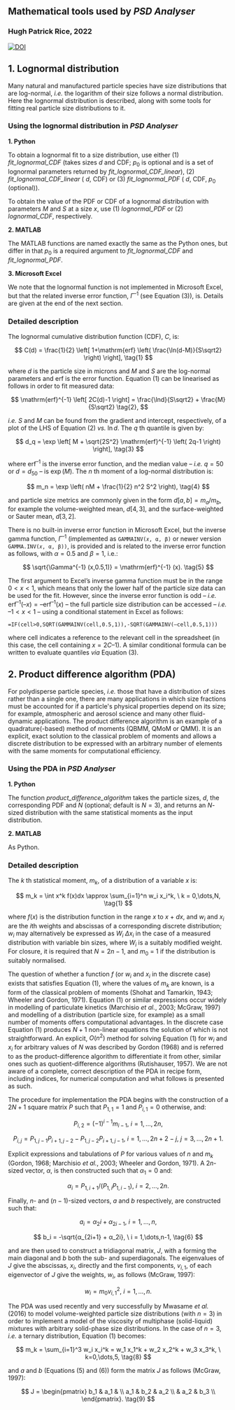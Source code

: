 ## Mathematical tools used by *PSD Analyser*

### Hugh Patrick Rice, 2022

[![DOI](https://zenodo.org/badge/328645883.svg)](https://zenodo.org/badge/latestdoi/328645883)

## 1. Lognormal distribution

Many natural and manufactured particle species have size distributions that are log-normal, *i.e.* the logarithm of their size follows a normal distribution. Here the lognormal distribution is described, along with some tools for fitting real particle size distributions to it.

### Using the lognormal distribution in *PSD Analyser*

**1. Python**

To obtain a lognormal fit to a size distribution, use either (1) *fit_lognormal_CDF* (takes sizes $d$ and CDF; $p_0$ is optional and is a set of lognormal parameters returned by *fit_lognormal_CDF_linear*), (2) *fit_lognormal_CDF_linear* ( $d$, CDF) or (3) *fit_lognormal_PDF* ( $d$, CDF, $p_0$ (optional)).

To obtain the value of the PDF or CDF of a lognormal distribution with parameters $M$ and $S$ at a size $x$, use (1) *lognormal_PDF* or (2) *lognormal_CDF*, respectively.

**2. MATLAB**

The MATLAB functions are named exactly the same as the Python ones, but differ in that $p_0$ is a required argument to *fit_lognormal_CDF* and *fit_lognormal_PDF*.

**3. Microsoft Excel**

We note that the lognormal function is not implemented in Microsoft Excel, but that the related inverse error function, $\Gamma^{–1}$ (see Equation (3)), is. Details are given at the end of the next section.

### Detailed description

The lognormal cumulative distribution function (CDF), $C$, is:

$$ C(d) = \frac{1}{2} \left[ 1+\mathrm{erf} \left( \frac{\ln⁡(d-M)}{S\sqrt2} \right) \right], \tag{1} $$

where $d$ is the particle size in microns and $M$ and $S$ are the log-normal parameters and $\mathrm{erf}$ is the error function. Equation (1) can be linearised as follows in order to fit measured data:

$$ \mathrm{erf}^{-1} \left[ 2C(d)-1 \right] = \frac{\ln⁡d}{S\sqrt2} + \frac{M}{S\sqrt2} \tag{2}, $$

*i.e.* $S$ and $M$ can be found from the gradient and intercept, respectively, of a plot of the LHS of Equation (2) *vs.* $\ln d$. The $q$ th quantile is given by:

$$ d_q = \exp \left[ M + \sqrt{2S^2} \mathrm{erf}^{-1} \left( 2q-1 \right) \right], \tag{3} $$

where $\mathrm{erf}^{–1}$ is the inverse error function, and the median value – *i.e.* $q = 50$ or $d = d_{50}$ – is $\exp(M)$. The $n$ th moment of a log-normal distribution is:

$$ m_n = \exp \left( nM + \frac{1}{2} n^2 S^2 \right), \tag{4} $$

and particle size metrics are commonly given in the form $d[a,b] = m_a/m_b$, for example the volume-weighted mean, $d[4,3]$, and the surface-weighted or Sauter mean, $d[3,2]$.

There is no built-in inverse error function in Microsoft Excel, but the inverse gamma function, $\Gamma^{–1}$ (implemented as ```GAMMAINV(𝑥, α, β)``` or newer version ```GAMMA.INV(𝑥, α, β))```, is provided and is related to the inverse error function as follows, with $\alpha = 0.5$ and $\beta = 1$, i.e.:

$$ \sqrt{\Gamma^{-1} (x,0.5,1)} = \mathrm{erf}^{-1} (x). \tag{5} $$

The first argument to Excel’s inverse gamma function must be in the range $0 < x < 1$, which means that only the lower half of the particle size data can be used for the fit. However, since the inverse error function is odd – *i.e.* $\mathrm{erf}^{–1}(–x) = –\mathrm{erf}^{–1}(x)$ – the full particle size distribution can be accessed – *i.e.* $–1 < x < 1$ – using a conditional statement in Excel as follows:

```
=IF(cell>0,SQRT(GAMMAINV(cell,0.5,1)),-SQRT(GAMMAINV(–cell,0.5,1))) 
```

where cell indicates a reference to the relevant cell in the spreadsheet (in this case, the cell containing $x = 2C – 1$). A similar conditional formula can be written to evaluate quantiles *via* Equation (3).

## 2. Product difference algorithm (PDA)

For polydisperse particle species, *i.e.* those that have a distribution of sizes rather than a single one, there are many applications in which size fractions must be accounted for if a particle's physical properties depend on its size; for example, atmospheric and aerosol science and many other fluid-dynamic applications. The product difference algorithm is an example of a quadrature(-based) method of moments (QBMM, QMoM or QMM). It is an explicit, exact solution to the classical problem of moments and allows a discrete distribution to be expressed with an arbitrary number of elements with the same moments for computational efficiency.

### Using the PDA in *PSD Analyser*

**1. Python**

The function *product_difference_algorithm* takes the particle sizes, $d$, the corresponding PDF and $N$ (optional; default is $N =3$), and returns an $N$-sized distribution with the same statistical moments as the input distribution.

**2. MATLAB**

As Python.

### Detailed description

The $k$ th statistical moment, $m_k$, of a distribution of a variable $x$ is:

$$ m_k = \int x^k f(x)dx \approx \sum_{i=1}^n w_i x_i^k, \ k = 0,\dots,N, \tag{1} $$
	

where $f(x)$ is the distribution function in the range $x$ to $x$ + $dx$, and $w_i$ and $x_i$ are the $i$th weights and abscissas of a corresponding discrete distribution; $w_i$ may alternatively be expressed as $W_i$ $\Delta x_i$ in the case of a measured distribution with variable bin sizes, where $W_i$ is a suitably modified weight. For closure, it is required that $N = 2n-1$, and $m_0$ = 1 if the distribution is suitably normalised.

The question of whether a function $f$ (or $w_i$ and $x_i$ in the discrete case) exists that satisfies Equation (1), where the values of $m_k$ are known, is a form of the classical problem of moments (Shohat and Tamarkin, 1943; Wheeler and Gordon, 1971). Equation (1) or similar expressions occur widely in modelling of particulate kinetics (Marchisio *et al.*, 2003; McGraw, 1997) and modelling of a distribution (particle size, for example) as a small number of moments offers computational advantages. In the discrete case Equation (1) produces $N+1$ non-linear equations the solution of which is not straightforward. An explicit, $O(n^2)$ method for solving Equation (1) for $w_i$ and $x_i$ for arbitrary values of $N$ was described by Gordon (1968) and is referred to as the product-difference algorithm to differentiate it from other, similar ones such as quotient-difference algorithms (Rutishauser, 1957). We are not aware of a complete, correct description of the PDA in recipe form, including indices, for numerical computation and what follows is presented as such.

The procedure for implementation the PDA begins with the construction of a $2N+1$ square matrix $P$ such that $P_{1,1} = 1$ and $P_{i,1} = 0$ otherwise, and:

$$ P_{i,2} = (-1)^{i-1} m_{i-1}, \ i = 1,\dots,2n, \tag{2} $$
	
$$ P_{i,j} = P_{1,j-1} P_{i+1,j-2}-P_{1,j-2} P_{i+1,j-1}, \ i = 1,\dots,2n+2-j, \ j = 3,\dots,2n+1. \tag{3} $$
	
Explicit expressions and tabulations of $P$ for various values of $n$ and $m_k$ (Gordon, 1968; Marchisio *et al.*, 2003; Wheeler and Gordon, 1971). A $2n$-sized vector, $\alpha$, is then constructed such that $\alpha_1 = 0$ and:

$$ α_i=P_{1,i+1}/(P_{1,i} P_{1,i-1} ), \ i = 2,\dots,2n. \tag{4} $$	

Finally, $n$- and $(n-1)$-sized vectors, $a$ and $b$ respectively, are constructed such that:

$$ a_i = α_2i + α_{2i-1}, \ i = 1,\dots,n, \tag{5} $$
	
$$ b_i = -\sqrt{α_{2i+1} + α_2i}, \ i = 1,\dots,n-1, \tag{6} $$

and are then used to construct a tridiagonal matrix, $J$, with a forming the main diagonal and $b$ both the sub- and superdiagonals. The eigenvalues of $J$ give the abscissas, $x_i$, directly and the first components, $v_{i,1}$, of each eigenvector of $J$ give the weights, $w_i$, as follows (McGraw, 1997):

$$ w_i=m_0 v_{i,1}^2, \ i = 1,\dots,n. \tag{7} $$

The PDA was used recently and very successfully by Mwasame *et al.* (2016) to model volume-weighted particle size distributions (with $n = 3$) in order to implement a model of the viscosity of multiphase (solid-liquid) mixtures with arbitrary solid-phase size distributions. In the case of $n = 3$, *i.e.* a ternary distribution, Equation (1) becomes:

$$ m_k = \sum_{i=1}^3 w_i x_i^k = w_1 x_1^k + w_2 x_2^k + w_3 x_3^k, \ k=0,\dots,5, \tag{8} $$

and $a$ and $b$ (Equations (5) and (6)) form the matrix $J$ as follows (McGraw, 1997):

$$ J = \begin{pmatrix}
  b_1 & a_1 & \\
  a_1 & b_2 & a_2 \\
      & a_2 & b_3 \\
      \end{pmatrix}. \tag{9} $$

